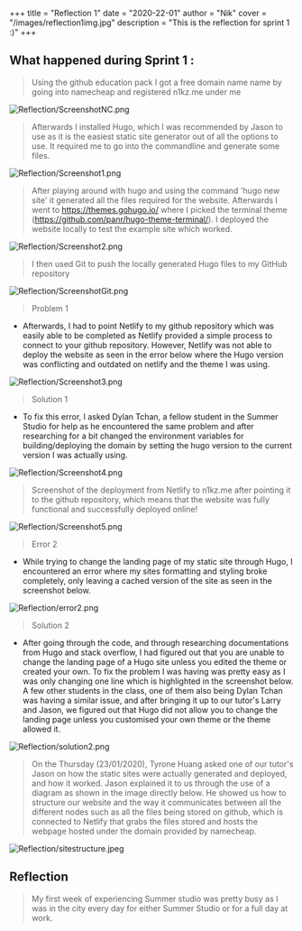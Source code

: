 +++
title = "Reflection 1"
date = "2020-22-01"
author = "Nik"
cover = "/images/reflection1img.jpg"
description = "This is the reflection for sprint 1 :)"
+++


## What happened during Sprint 1 : 

> Using the github education pack I got a free domain name name by going into namecheap and registered n1kz.me under me

![Reflection/ScreenshotNC.png](/images/ScreenshotNC.png)  

> Afterwards I installed Hugo, which I was recommended by Jason to use as it is the easiest static site generator out of all the options to use. It required me to go into the commandline and generate some files.

![Reflection/Screenshot1.png](/images/Screenshot1.png)

> After playing around with hugo and using the command 'hugo new site' it generated all the files required for the website. Afterwards I went to https://themes.gohugo.io/ where I picked the terminal theme
 (https://github.com/panr/hugo-theme-terminal/). I deployed the website locally to test the example site which worked.

![Reflection/Screenshot2.png](/images/Screenshot2.png)

> I then used Git to push the locally generated Hugo files to my GitHub repository

![Reflection/ScreenshotGit.png](/images/ScreenshotGit.png)


> Problem 1

+ Afterwards, I had to point Netlify to my github repository which was easily able to be completed as Netlify provided a simple process to connect to your github repository.
 However, Netlify was not able to deploy the website as seen in the error below where the Hugo version was conflicting and outdated on netlify and the theme I was using.

![Reflection/Screenshot3.png](/images/Screenshot3.png)

> Solution 1

+ To fix this error, I asked Dylan Tchan, a fellow student in the Summer Studio for help as he encountered the same problem and after researching for a bit changed the environment variables for 
building/deploying the domain by setting the hugo version to the current version I was actually using.

![Reflection/Screenshot4.png](/images/Screenshot4.png)

> Screenshot of the deployment from Netlify to n1kz.me after pointing it to the github repository, which means that the website was fully functional and successfully deployed online!

![Reflection/Screenshot5.png](/images/Screenshot5.png)

> Error 2

+ While trying to change the landing page of my static site through Hugo, I encountered an error where my sites formatting and styling broke completely, only leaving a cached version of the site as seen in the screenshot below.

![Reflection/error2.png](/images/error2.png)

> Solution 2

+ After going through the code, and through researching documentations from Hugo and stack overflow, I had figured out that you are unable to change the landing page of a Hugo site unless you edited the theme or created your own.
 To fix the problem I was having was pretty easy as I was only changing one line which is highlighted in the screenshot below. A few other students in the class, one of them also being Dylan Tchan was having a similar issue, 
and after bringing it up to our tutor's Larry and Jason, we figured out that Hugo did not allow you to change the landing page unless you customised your own theme or the theme allowed it.

![Reflection/solution2.png](/images/solution2.png)

>On the Thursday (23/01/2020), Tyrone Huang asked one of our tutor's Jason on how the static sites were actually generated and deployed, and how it worked. Jason explained it to us through
the use of a diagram as shown in the image directly below. He showed us how to structure our website and the way it communicates between all the different nodes such as all the files being stored
on github, which is connected to Netlify that grabs the files stored and hosts the webpage hosted under the domain provided by namecheap.  

![Reflection/sitestructure.jpeg](/images/sitestructure.jpeg)

## Reflection

>  My first week of experiencing Summer studio was pretty busy as I was in the city every day for either Summer Studio or for a full day at work. 

